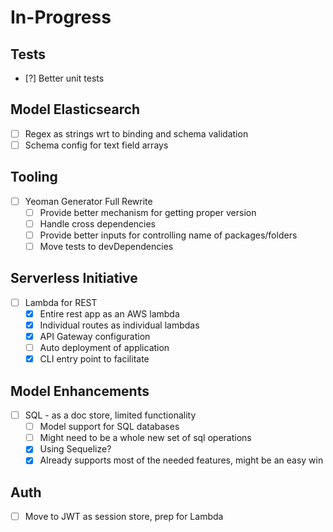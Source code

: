 In-Progress
=============

Tests
--------------
- [?] Better unit tests

Model Elasticsearch
-----------------------
- [ ] Regex as strings wrt to binding and schema validation
- [ ] Schema config for text field arrays

Tooling
-----------------------
- [ ] Yeoman Generator Full Rewrite
  - [ ] Provide better mechanism for getting proper version
  - [ ] Handle cross dependencies
  - [ ] Provide better inputs for controlling name of packages/folders
  - [ ] Move tests to devDependencies

Serverless Initiative
--------------------------
- [ ] Lambda for REST
  - [x] Entire rest app as an AWS lambda
  - [x] Individual routes as individual lambdas
  - [x] API Gateway configuration
  - [ ] Auto deployment of application
  - [x] CLI entry point to facilitate

Model Enhancements
--------------------------
- [ ] SQL - as a doc store, limited functionality
  - [ ] Model support for SQL databases
  - [ ] Might need to be a whole new set of sql operations
  - [x] Using Sequelize?
  - [x] Already supports most of the needed features, might be an easy win  

Auth
--------------------------
- [ ] Move to JWT as session store, prep for Lambda
